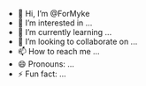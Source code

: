 - 👋 Hi, I’m @ForMyke
- 👀 I’m interested in ...
- 🌱 I’m currently learning ...
- 💞️ I’m looking to collaborate on ...
- 📫 How to reach me ...
- 😄 Pronouns: ...
- ⚡ Fun fact: ...

<!---
ForMyke/ForMyke is a ✨ special ✨ repository because its `README.md` (this file) appears on your GitHub profile.
You can click the Preview link to take a look at your changes.
--->
